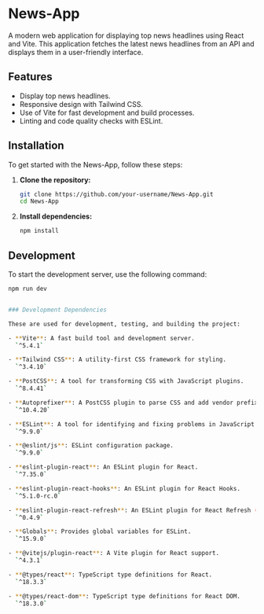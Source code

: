 # News-App

A modern web application for displaying top news headlines using React and Vite. This application fetches the latest news headlines from an API and displays them in a user-friendly interface.

## Features

- Display top news headlines.
- Responsive design with Tailwind CSS.
- Use of Vite for fast development and build processes.
- Linting and code quality checks with ESLint.

## Installation

To get started with the News-App, follow these steps:

1. **Clone the repository:**

    ```bash
    git clone https://github.com/your-username/News-App.git
    cd News-App
    ```

2. **Install dependencies:**

    ```bash
    npm install
    ```

## Development

To start the development server, use the following command:

```bash
npm run dev


### Development Dependencies

These are used for development, testing, and building the project:

- **Vite**: A fast build tool and development server.  
  `^5.4.1`

- **Tailwind CSS**: A utility-first CSS framework for styling.  
  `^3.4.10`

- **PostCSS**: A tool for transforming CSS with JavaScript plugins.  
  `^8.4.41`

- **Autoprefixer**: A PostCSS plugin to parse CSS and add vendor prefixes.  
  `^10.4.20`

- **ESLint**: A tool for identifying and fixing problems in JavaScript code.  
  `^9.9.0`

- **@eslint/js**: ESLint configuration package.  
  `^9.9.0`

- **eslint-plugin-react**: An ESLint plugin for React.  
  `^7.35.0`

- **eslint-plugin-react-hooks**: An ESLint plugin for React Hooks.  
  `^5.1.0-rc.0`

- **eslint-plugin-react-refresh**: An ESLint plugin for React Refresh (used with fast refresh).  
  `^0.4.9`

- **Globals**: Provides global variables for ESLint.  
  `^15.9.0`

- **@vitejs/plugin-react**: A Vite plugin for React support.  
  `^4.3.1`

- **@types/react**: TypeScript type definitions for React.  
  `^18.3.3`

- **@types/react-dom**: TypeScript type definitions for React DOM.  
  `^18.3.0`


